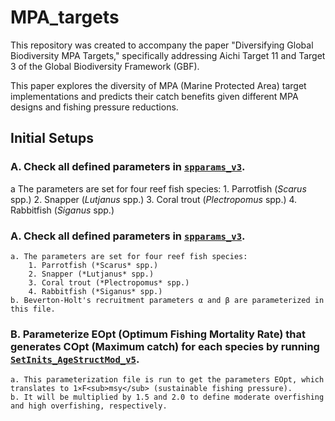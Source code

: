 # MPA_targets
This repository was created to accompany the paper "Diversifying Global Biodiversity MPA Targets," specifically addressing Aichi Target 11 and Target 3 of the Global Biodiversity Framework (GBF).

This paper explores the diversity of MPA (Marine Protected Area) target implementations and predicts their catch benefits given different MPA designs and fishing pressure reductions.

## Initial Setups
### A. Check all defined parameters in [`spparams_v3`](mains/spparams_v3.m).
a The parameters are set for four reef fish species:
    1. Parrotfish (*Scarus* spp.)
    2. Snapper (*Lutjanus* spp.)
    3. Coral trout (*Plectropomus* spp.)
    4. Rabbitfish (*Siganus* spp.)

    




### A. Check all defined parameters in [`spparams_v3`](mains/spparams_v3.m).

    a. The parameters are set for four reef fish species:
        1. Parrotfish (*Scarus* spp.)
        2. Snapper (*Lutjanus* spp.)
        3. Coral trout (*Plectropomus* spp.)
        4. Rabbitfish (*Siganus* spp.)
    b. Beverton-Holt's recruitment parameters α and β are parameterized in this file.

### B. Parameterize EOpt (Optimum Fishing Mortality Rate) that generates COpt (Maximum catch) for each species by running [`SetInits_AgeStructMod_v5`](mains/SetInits_AgeStructMod_v5.m).

    a. This parameterization file is run to get the parameters EOpt, which translates to 1×F<sub>msy</sub> (sustainable fishing pressure).
    b. It will be multiplied by 1.5 and 2.0 to define moderate overfishing and high overfishing, respectively.


